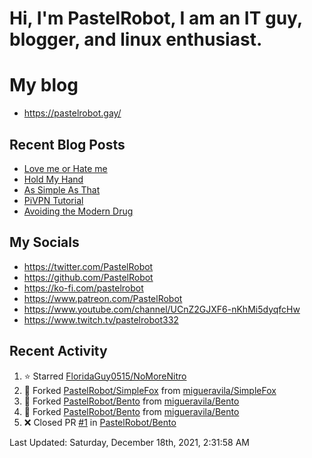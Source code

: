 # Hi, I'm PastelRobot, I am an IT guy, blogger, and linux enthusiast.

# My blog
- https://pastelrobot.gay/
## Recent Blog Posts
<!-- BLOG-POST-LIST:START -->
- [Love me or Hate me](https://pastelrobot.gay/love-me-or-hate-me/)
- [Hold My Hand](https://pastelrobot.gay/untitled/)
- [As Simple As That](https://pastelrobot.gay/as-simple-as-that/)
- [PiVPN Tutorial](https://pastelrobot.gay/pivpn/)
- [Avoiding the Modern Drug](https://pastelrobot.gay/avoiding-the-modern-drug/)
<!-- BLOG-POST-LIST:END -->
## My Socials

- https://twitter.com/PastelRobot
- https://github.com/PastelRobot
- https://ko-fi.com/pastelrobot
- https://www.patreon.com/PastelRobot
- https://www.youtube.com/channel/UCnZ2GJXF6-nKhMi5dyqfcHw
- https://www.twitch.tv/pastelrobot332

## Recent Activity
<!--RECENT_ACTIVITY:start-->
1. ⭐ Starred [FloridaGuy0515/NoMoreNitro](https://github.com/FloridaGuy0515/NoMoreNitro)
2. 🔱 Forked [PastelRobot/SimpleFox](https://github.com/PastelRobot/SimpleFox) from [migueravila/SimpleFox](https://github.com/migueravila/SimpleFox)
3. 🔱 Forked [PastelRobot/Bento](https://github.com/PastelRobot/Bento) from [migueravila/Bento](https://github.com/migueravila/Bento)
4. 🔱 Forked [PastelRobot/Bento](https://github.com/PastelRobot/Bento) from [migueravila/Bento](https://github.com/migueravila/Bento)
5. ❌ Closed PR [#1](https://github.com/PastelRobot/Bento/pull/1) in [PastelRobot/Bento](https://github.com/PastelRobot/Bento)
<!--RECENT_ACTIVITY:end-->

<!--RECENT_ACTIVITY:last_update-->
Last Updated: Saturday, December 18th, 2021, 2:31:58 AM
<!--RECENT_ACTIVITY:last_update_end-->
